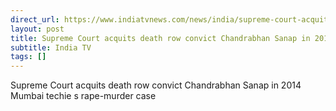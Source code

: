 ```yaml
---
direct_url: https://www.indiatvnews.com/news/india/supreme-court-acquits-death-row-convict-chandrabhan-sanap-in-2014-rape-murder-case-of-mumbai-techie-esther-anuhya-latest-updates-2025-01-28-973407
layout: post
title: Supreme Court acquits death row convict Chandrabhan Sanap in 2014 Mumbai techie s rape-murder case
subtitle: India TV
tags: []
---
```


Supreme Court acquits death row convict Chandrabhan Sanap in 2014 Mumbai techie s rape-murder case
